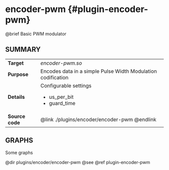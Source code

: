 encoder-pwm {#plugin-encoder-pwm}
===========

@brief Basic PWM modulator

## SUMMARY

<table>
<tr>
	<td><b>Target</b><td><i>encoder-pwm.so</i>
<tr>
	<td><b>Purpose</b><td>
	Encodes data in a simple Pulse Width Modulation codification
<tr>
	<td><b>Details</b><td>
		Configurable settings
		<ul>
			<li>us_per_bit
			<li>guard_time
		</ul>
<tr>
	<td><b>Source code</b>
	<td>@link ./plugins/encoder/encoder-pwm @endlink
</table>

## GRAPHS

Some graphs

@dir plugins/encoder/encoder-pwm
@see @ref plugin-encoder-pwm
